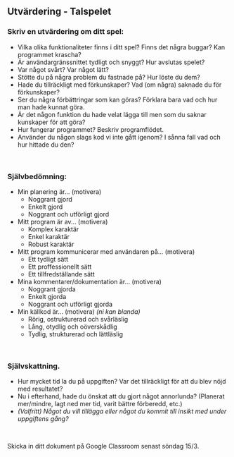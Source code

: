 ## Utvärdering - Talspelet

### Skriv en utvärdering om ditt spel:
* Vilka olika funktionaliteter finns i ditt spel? Finns det några buggar? Kan programmet krascha?
* Är användargränssnittet tydligt och snyggt? Hur avslutas spelet?
* Var något svårt? Var något lätt?
* Stötte du på några problem du fastnade på? Hur löste du dem?
* Hade du tillräckligt med förkunskaper? Vad (om några) saknade du för förkunskaper?
* Ser du några förbättringar som kan göras? Förklara bara vad och hur man hade kunnat göra.
* Är det någon funktion du hade velat lägga till men som du saknar kunskaper för att göra?
* Hur fungerar programmet? Beskriv programflödet.
* Använder du någon slags kod vi inte gått igenom? I sånna fall vad och hur hittade du den?



<br>

### Självbedömning: 
  * Min planering är... (motivera)
      * Noggrant gjord
      * Enkelt gjord
      * Noggrant och utförligt gjord
  * Mitt program är av... (motivera)
      * Komplex karaktär
      * Enkel karaktär
      * Robust karaktär
   * Mitt program kommunicerar med användaren på... (motivera)
      * Ett tydligt sätt
      * Ett proffessionellt sätt
      * Ett tillfredställande sätt
   * Mina kommentarer/dokumentation är... (motivera)
      * Noggrant gjorda
      * Enkelt gjorda
      * Noggrant och utförligt gjorda
   * Min källkod är... (motivera) *(ni kan blanda)*
      * Rörig, ostrukturerad och svårläslig
      * Lång, otydlig och oöverskådlig
      * Tydlig, strukturerad och lättläslig

<br>

### Självskattning.
  * Hur mycket tid la du på uppgiften? Var det tillräckligt för att du blev nöjd med resultatet?
  * Nu i efterhand, hade du önskat att du gjort något annorlunda? (Planerat mer/mindre, lagt ned mer tid, varit bättre förberedd, etc.)
  * *(Valfritt) Något du vill tillägga eller något du kommit till insikt med under uppgiftens gång?*
  
<br>

Skicka in ditt dokument på Google Classroom senast söndag 15/3.

